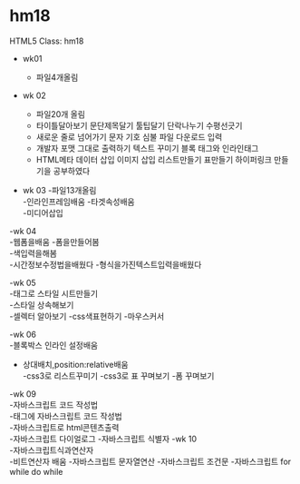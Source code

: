 # hm18
HTML5 Class: hm18

- wk01
  - 파일4개올림

- wk 02 
  - 파일20개 올림
  - 타이틀달아보기 문단제목달기 툴팁달기 단락나누기 수평선긋기
  - 새로운 줄로 넘어가기 문자 기호 심불 파일 다운로드 입력
  - 개발자 포맷 그대로 출력하기 텍스트 꾸미기 블록 태그와 인라인태그
  - HTML메타 데이터 삽입 이미지 삽입 리스트만들기 표만들기 하이퍼링크 만들기을 공부하였다
  
- wk 03 
-파일13개올림  
-인라인프레임배움 
 -타겟속성배움  
 -미디어삽입 
   
 
 -wk 04  
 -웹폼을배움 
 -폼을만들어봄  
 -색입력을해봄  
 -시간정보수정법을배웠다 
 -형식을가진텍스트입력을배웠다
 
-wk 05  
-태그로 스타일 시트만들기  
-스타일 상속해보기  
-셀렉터 알아보기 
-css색표현하기 
-마우스커서  

-wk 06  
-블록박스 인라인 설정배움  
- 상대배치,position:relative배움  
-css3로 리스트꾸미기 
-css3로 표 꾸며보기 
-폼 꾸며보기 

-wk 09  
-자바스크립트 코드 작성법  
-태그에 자바스크립트 코드 작성법  
-자바스크립트로 html콘텐츠출력  
-자바스크립트 다이얼로그 
-자바스크립트 식별자
-wk 10  
-자바스크립트식과연산자  
-비트연산자 배움 
-자바스크립트 문자열연산 
-자바스크립트 조건문 
-자바스크립트 for while do while

     
